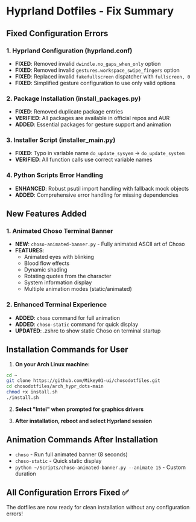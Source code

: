 # Hyprland Dotfiles - Fix Summary

## Fixed Configuration Errors

### 1. Hyprland Configuration (hyprland.conf)
- **FIXED**: Removed invalid `dwindle.no_gaps_when_only` option
- **FIXED**: Removed invalid `gestures.workspace_swipe_fingers` option  
- **FIXED**: Replaced invalid `fakefullscreen` dispatcher with `fullscreen, 0`
- **FIXED**: Simplified gesture configuration to use only valid options

### 2. Package Installation (install_packages.py)
- **FIXED**: Removed duplicate package entries
- **VERIFIED**: All packages are available in official repos and AUR
- **ADDED**: Essential packages for gesture support and animation

### 3. Installer Script (installer_main.py)
- **FIXED**: Typo in variable name `do_update_sysyem` → `do_update_system`
- **VERIFIED**: All function calls use correct variable names

### 4. Python Scripts Error Handling
- **ENHANCED**: Robust psutil import handling with fallback mock objects
- **ADDED**: Comprehensive error handling for missing dependencies

## New Features Added

### 1. Animated Choso Terminal Banner
- **NEW**: `choso-animated-banner.py` - Fully animated ASCII art of Choso
- **FEATURES**: 
  - Animated eyes with blinking
  - Blood flow effects
  - Dynamic shading
  - Rotating quotes from the character
  - System information display
  - Multiple animation modes (static/animated)

### 2. Enhanced Terminal Experience
- **ADDED**: `choso` command for full animation
- **ADDED**: `choso-static` command for quick display
- **UPDATED**: .zshrc to show static Choso on terminal startup

## Installation Commands for User

1. **On your Arch Linux machine:**
```bash
cd ~
git clone https://github.com/Mikey01-ui/chosodotfiles.git
cd chosodotfiles/arch_hypr_dots-main
chmod +x install.sh
./install.sh
```

2. **Select "Intel" when prompted for graphics drivers**

3. **After installation, reboot and select Hyprland session**

## Animation Commands After Installation

- `choso` - Run full animated banner (8 seconds)
- `choso-static` - Quick static display
- `python ~/Scripts/choso-animated-banner.py --animate 15` - Custom duration

## All Configuration Errors Fixed ✅

The dotfiles are now ready for clean installation without any configuration errors!
